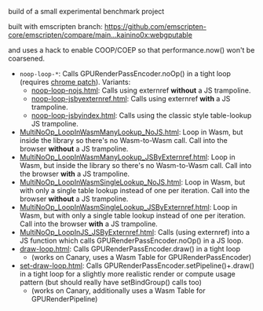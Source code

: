 build of a small experimental benchmark project

built with emscripten branch:
<https://github.com/emscripten-core/emscripten/compare/main...kainino0x:webgputable>

and uses a hack to enable COOP/COEP so that performance.now() won't be coarsened.

- `noop-loop-*`:
  Calls GPURenderPassEncoder.noOp() in a tight loop
  (requires [chrome patch](https://chromium-review.googlesource.com/c/chromium/src/+/5202542)).
  Variants:
    - [noop-loop-nojs.html](noop-loop-nojs.html):
      Calls using externref **without** a JS trampoline.
    - [noop-loop-jsbyexternref.html](noop-loop-jsbyexternref.html):
      Calls using externref **with** a JS trampoline.
    - [noop-loop-jsbyindex.html](noop-loop-jsbyindex.html):
      Calls using the classic style table-lookup JS trampoline.
- [MultiNoOp_LoopInWasmManyLookup_NoJS.html](MultiNoOp_LoopInWasmManyLookup_NoJS.html):
  Loop in Wasm, but inside the library so there's no Wasm-to-Wasm call. Call into the browser **without** a JS trampoline.
- [MultiNoOp_LoopInWasmManyLookup_JSByExternref.html](MultiNoOp_LoopInWasmManyLookup_JSByExternref.html):
  Loop in Wasm, but inside the library so there's no Wasm-to-Wasm call. Call into the browser **with** a JS trampoline.
- [MultiNoOp_LoopInWasmSingleLookup_NoJS.html](MultiNoOp_LoopInWasmSingleLookup_NoJS.html):
  Loop in Wasm, but with only a single table lookup instead of one per iteration. Call into the browser **without** a JS trampoline.
- [MultiNoOp_LoopInWasmSingleLookup_JSByExternref.html](MultiNoOp_LoopInWasmSingleLookup_JSByExternref.html):
  Loop in Wasm, but with only a single table lookup instead of one per iteration. Call into the browser **with** a JS trampoline.
- [MultiNoOp_LoopInJS_JSByExternref.html](MultiNoOp_LoopInJS_JSByExternref.html):
  Calls (using externref) into a JS function which calls GPURenderPassEncoder.noOp() in a JS loop.
- [draw-loop.html](draw-loop.html):
  Calls GPURenderPassEncoder.draw() in a tight loop
    - (works on Canary, uses a Wasm Table for GPURenderPassEncoder)
- [set-draw-loop.html](set-draw-loop.html):
  Calls GPURenderPassEncoder.setPipeline()+.draw() in a tight loop for a slightly more realistic render or compute usage pattern (but should really have setBindGroup() calls too)
    - (works on Canary, additionally uses a Wasm Table for GPURenderPipeline)
